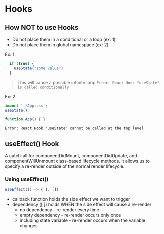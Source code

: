 # Hooks

## How NOT to use Hooks

- Do not place them in a conditional or a loop (ex: 1)
- Do not place them in global namespace (ex: 2)

Ex: 1
```jsx
  if (true) {
    useState("some value")
  }
```
> This will cause a possible infinite loop
`Error: React Hook "useState" is called conditionally`

Ex: 2
```jsx
import './App.css';
useState()

function App() { }
```
`Error: React Hook "useState" cannot be called at the top level`    

## useEffect() Hook

A catch-all for componentDidMount, componentDidUpdate, and componentWillUnmount class-based lifecycle methods. It allows us to specify a re-render outside of the normal render lifecycle.

### Using useEffect()

```jsx
useEffect(() => { }, [])
```
- callback function holds the side effect we want to trigger
- dependency ([ ]) holds WHEN the side effect will cause a re-render
    - no dependency - re-render every time
    - empty dependency - re-render occurs only once
    - including state variable - re-render occurs when the variable changes

